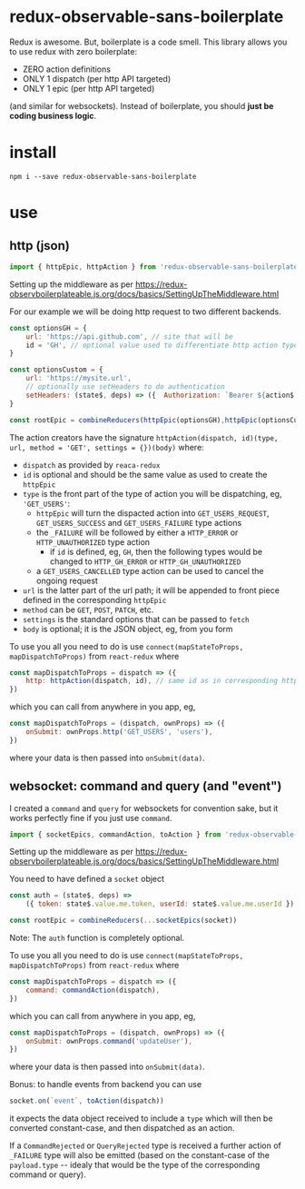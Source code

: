 
# redux-observable-sans-boilerplate

Redux is awesome. But, boilerplate is a code smell.
This library allows you to use redux with zero boilerplate:

* ZERO action definitions
* ONLY 1 dispatch (per http API targeted)
* ONLY 1 epic (per http API targeted)

(and similar for websockets).
Instead of boilerplate, you should **just be coding business logic**.


# install

```
npm i --save redux-observable-sans-boilerplate
```

# use

## http (json)

```javascript
import { httpEpic, httpAction } from 'redux-observable-sans-boilerplate'
```

Setting up the middleware as per https://redux-observboilerplateable.js.org/docs/basics/SettingUpTheMiddleware.html 

For our example we will be doing http request to two different backends.

```javascript
const optionsGH = {
    url: 'https://api.github.com', // site that will be 
    id = 'GH', // optional value used to differentiate http action types
}

const optionsCustom = {
    url: 'https://mysite.url',
    // optionally use setHeaders to do authentication
    setHeaders: (state$, deps) => ({  Authorization: `Bearer ${action$.value.me.token}` }),
}

const rootEpic = combineReducers(httpEpic(optionsGH),httpEpic(optionsCustom))
```

The action creators have the signature `httpAction(dispatch, id)(type, url, method = 'GET', settings = {})(body)` where:

* `dispatch` as provided by `reaca-redux`
* `id` is optional and should be the same value as used to create the `httpEpic`
* `type` is the front part of the type of action you will be dispatching, eg, `'GET_USERS'`: 
    * `httpEpic` will turn the dispacted action into `GET_USERS_REQUEST`, `GET_USERS_SUCCESS` and `GET_USERS_FAILURE` type actions
    * the `_FAILURE` will be followed by either a `HTTP_ERROR` or `HTTP_UNAUTHORIZED` type action
        * if `id` is defined, eg, `GH`, then the following types would be changed to `HTTP_GH_ERROR` or `HTTP_GH_UNAUTHORIZED`
    * a `GET_USERS_CANCELLED` type action can be used to cancel the ongoing request
* `url` is the latter part of the url path; it will be appended to front piece defined in the corresponding `httpEpic`
* `method` can be `GET`, `POST`, `PATCH`, etc.
* `settings` is the standard options that can be passed to `fetch`
* `body` is optional; it is the JSON object, eg, from you form


To use you all you need to do is use `connect(mapStateToProps, mapDispatchToProps)` from `react-redux` where 

```javascript
const mapDispatchToProps = dispatch => ({
    http: httpAction(dispatch, id), // same id as in corresponding httpEpic
})
```

which you can call from anywhere in you app, eg,

```javascript
const mapDispatchToProps = (dispatch, ownProps) => ({
    onSubmit: ownProps.http('GET_USERS', 'users'),
})
```

where your data is then passed into `onSubmit(data)`.

## websocket: command and query (and "event")

I created a `command` and `query` for websockets for convention sake, but it works perfectly fine if you just use `command`.

```javascript
import { socketEpics, commandAction, toAction } from 'redux-observable-sans-boilerplate'
```

Setting up the middleware as per https://redux-observboilerplateable.js.org/docs/basics/SettingUpTheMiddleware.html 

You need to have defined a `socket` object 

```javascript
const auth = (state$, deps) =>
    ({ token: state$.value.me.token, userId: state$.value.me.userId })

const rootEpic = combineReducers(...socketEpics(socket))
```

Note: The `auth` function is completely optional.

To use you all you need to do is use `connect(mapStateToProps, mapDispatchToProps)` from `react-redux` where 

```javascript
const mapDispatchToProps = dispatch => ({
    command: commandAction(dispatch),
})
```

which you can call from anywhere in you app, eg,

```javascript
const mapDispatchToProps = (dispatch, ownProps) => ({
    onSubmit: ownProps.command('updateUser'),
})
```

where your data is then passed into `onSubmit(data)`.

Bonus: to handle events from backend you can use

```javascript
socket.on(`event`, toAction(dispatch))
```

it expects the data object received  to include a `type` which will then be converted constant-case, and then dispatched as an action.

If a `CommandRejected` or `QueryRejected` type is received a further action of `_FAILURE` type will also be emitted (based on the constant-case of the `payload.type` -- idealy that would be the type of the corresponding command or query).
